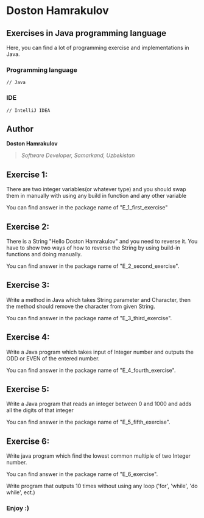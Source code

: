# Doston Hamrakulov

## Exercises in Java programming language
  
Here, you can find a lot of programming exercise and implementations in Java.


### Programming language
```[java]
// Java 
```

### IDE
```[intellijidea]
// IntelliJ IDEA
```

## Author
**Doston Hamrakulov**
>*Software Developer, Samarkand, Uzbekistan*

## Exercise 1:
There are two integer variables(or whatever type) and you should swap them in manually with using any build in function and any other variable

You can find answer in the package name of "E_1_first_exercise"


## Exercise 2:
There is a String "Hello Doston Hamrakulov" and you need to reverse it. You have to show two ways of how to reverse the String by using build-in functions and doing manually.

You can find answer in the package name of "E_2_second_exercise".


## Exercise 3:
Write a method in Java which takes String parameter and Character, then the method should remove the character from given String.

You can find answer in the package name of "E_3_third_exercise".


## Exercise 4:
Write a Java program which takes input of Integer number and outputs the ODD or EVEN of the entered number.

You can find answer in the package name of "E_4_fourth_exercise".

## Exercise 5:
Write a Java program that reads an integer between 0 and 1000 and adds all the digits of that integer

You can find answer in the package name of "E_5_fifth_exercise".


## Exercise 6:
Write java program which find the lowest common multiple of two Integer number.

You can find answer in the package name of "E_6_exercise".


Write program that outputs 10 times without using any loop ('for', 'while', 'do while', ect.)


### Enjoy :)